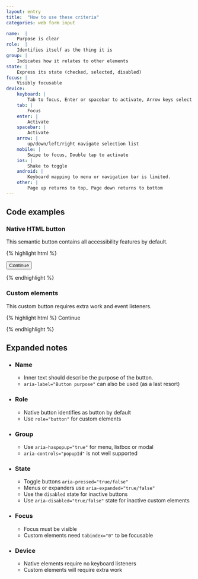 ```yaml
---
layout: entry
title:  "How to use these criteria"
categories: web form input

name:  |
    Purpose is clear
role:  |
    Identifies itself as the thing it is
group: |
    Indicates how it relates to other elements
state: |
    Express its state (checked, selected, disabled)
focus: |
    Visibly focusable
device:
    keyboard: | 
        Tab to focus, Enter or spacebar to activate, Arrow keys select
    tab: | 
        Focus
    enter: | 
        Activate
    spacebar: |
        Activate
    arrow: |
        up/down/left/right navigate selection list
    mobile: |
        Swipe to focus, Double tap to activate
    ios: | 
        Shake to toggle
    android: |
        Keyboard mapping to menu or navigation bar is limited. 
    other: |
        Page up returns to top, Page down returns to bottom
---
```


## Code examples

### Native HTML button
This semantic button contains all accessibility features by default.

{% highlight html %}

<button>
    Continue
</button>

{% endhighlight %}

### Custom elements
This custom button requires extra work and event listeners.

{% highlight html %}
<custom-meaningless-element role="button" tabindex="0">
    Continue
</custom-meaningless-element>

{% endhighlight %}

## Expanded notes

- ### Name
    - Inner text should describe the purpose of the button.
    - `aria-label="Button purpose"` can also be used (as a last resort)
- ### Role
    - Native button identifies as button by default
    - Use `role="button"` for custom elements
- ### Group
    - Use `aria-haspopup="true"` for menu, listbox or modal
    - `aria-controls="popupId"` is not well supported
- ### State
    - Toggle buttons `aria-pressed="true/false"`
    - Menus or expanders use `aria-expanded="true/false"` 
    - Use the `disabled` state for inactive buttons 
    - Use `aria-disabled="true/false"` state for inactive custom elements 
- ### Focus
    - Focus must be visible
    - Custom elements need `tabindex="0"` to be focusable
- ### Device
    - Native elements require no keyboard listeners
    - Custom elements will require extra work
